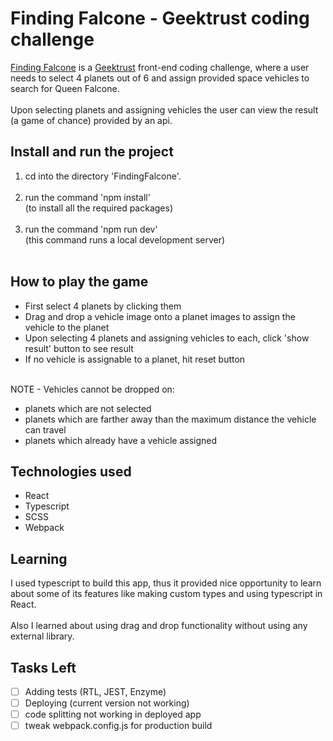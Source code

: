 # Finding Falcone - Geektrust coding challenge

[Finding Falcone](https://www.geektrust.com/challenge/space) is a [Geektrust](https://www.geektrust.com) front-end coding challenge, where a user needs to select 4 planets out of 6 and assign provided space vehicles to search for Queen Falcone.
<br/><br/>
Upon selecting planets and assigning vehicles the user can view the result (a game of chance) provided by an api.

## Install and run the project
1. cd into the directory 'FindingFalcone'.<br/><br/>
2. run the command 'npm install'<br/>
    (to install all the required packages)<br/><br/>
3. run the command 'npm run dev' <br/>
    (this command runs a local development server)<br/><br/>

## How to play the game
- First select 4 planets by clicking them
- Drag and drop a vehicle image onto a planet images to assign the vehicle to the planet
- Upon selecting 4 planets and assigning vehicles to each, click 'show result' button to see result
- If no vehicle is assignable to a planet, hit reset button<br/><br/>

 NOTE - Vehicles cannot be dropped on:<br/>
 - planets which are not selected
 - planets which are farther away than the maximum distance the vehicle can travel
 - planets which already have a vehicle assigned

 ## Technologies used
- React
- Typescript
- SCSS
- Webpack

## Learning
I used typescript to build this app, thus it provided nice opportunity to learn about some of its features like making custom types and using typescript in React.<br/><br/>
Also I learned about using drag and drop functionality without using any external library.

## Tasks Left
- [ ] Adding tests (RTL, JEST, Enzyme)
- [ ] Deploying (current version not working)
- [ ] code splitting not working in deployed app
- [ ] tweak webpack.config.js for production build